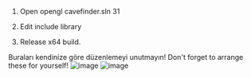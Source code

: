 1. Open opengl cavefinder.sln 31

2. Edit include library

3. Release x64 build.

Buraları kendinize göre düzenlemeyi unutmayın! 
Don't forget to arrange these for yourself!
![image](https://user-images.githubusercontent.com/107617102/174590192-23cf506a-485c-45e6-9cf7-c53239a8f157.png)
![image](https://user-images.githubusercontent.com/107617102/174590229-d19379d7-53db-4809-9b2b-9fae83426b48.png)
